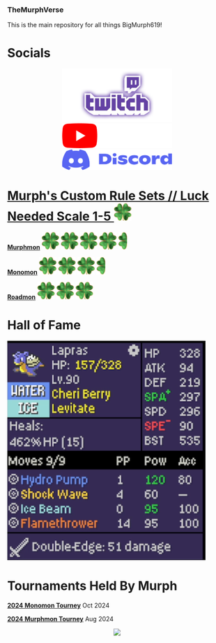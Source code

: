 ### TheMurphVerse

This is the main repository for all things BigMurph619!

# Socials

<p align="center" width="100%">
<a href="https://www.twitch.tv/bigmurph619"><img width="50%" src="https://github.com/BigMurph619/TheMurphVerse/blob/5cc7aaba0f1f9f2bcdfb71cf7152d428531bcd31/Images/twitch.png">
<a href="https://www.youtube.com/@BigMurph619"><img width="50%" src="https://github.com/BigMurph619/TheMurphVerse/blob/5cc7aaba0f1f9f2bcdfb71cf7152d428531bcd31/Images/yt_logo_rgb_dark.png">
<a href="https://discord.gg/ctYty73VAT"><img width="50%" src="https://github.com/BigMurph619/TheMurphVerse/blob/main/Images/Discord%20Logo.png">
</p>

# Murph's Custom Rule Sets // Luck Needed Scale 1-5 <img src="https://github.com/BigMurph619/TheMurphVerse/blob/5cc7aaba0f1f9f2bcdfb71cf7152d428531bcd31/Images/Difficulty_rating_clover.png" width="40" height="40">

**[Murphmon](https://github.com/BigMurph619/Murphmon)** <img src="https://github.com/BigMurph619/TheMurphVerse/blob/5cc7aaba0f1f9f2bcdfb71cf7152d428531bcd31/Images/Difficulty_rating_clover.png" width="40" height="40"> <img src="https://github.com/BigMurph619/TheMurphVerse/blob/5cc7aaba0f1f9f2bcdfb71cf7152d428531bcd31/Images/Difficulty_rating_clover.png" width="40" height="40"> <img src="https://github.com/BigMurph619/TheMurphVerse/blob/5cc7aaba0f1f9f2bcdfb71cf7152d428531bcd31/Images/Difficulty_rating_clover.png" width="40" height="40"> <img src="https://github.com/BigMurph619/TheMurphVerse/blob/5cc7aaba0f1f9f2bcdfb71cf7152d428531bcd31/Images/Difficulty_rating_clover.png" width="40" height="40"> <img src="https://github.com/BigMurph619/TheMurphVerse/blob/main/Images/Difficulty_rating_half_clover.png" width="20" height="40">

**[Monomon](https://github.com/BigMurph619/Monomon)** <img src="https://github.com/BigMurph619/TheMurphVerse/blob/5cc7aaba0f1f9f2bcdfb71cf7152d428531bcd31/Images/Difficulty_rating_clover.png" width="40" height="40"> <img src="https://github.com/BigMurph619/TheMurphVerse/blob/5cc7aaba0f1f9f2bcdfb71cf7152d428531bcd31/Images/Difficulty_rating_clover.png" width="40" height="40"> <img src="https://github.com/BigMurph619/TheMurphVerse/blob/5cc7aaba0f1f9f2bcdfb71cf7152d428531bcd31/Images/Difficulty_rating_clover.png" width="40" height="40"> <img src="https://github.com/BigMurph619/TheMurphVerse/blob/main/Images/Difficulty_rating_half_clover.png" width="20" height="40">

**[Roadmon](https://github.com/DeathDoors/RoadMon)** <img src="https://github.com/BigMurph619/TheMurphVerse/blob/5cc7aaba0f1f9f2bcdfb71cf7152d428531bcd31/Images/Difficulty_rating_clover.png" width="40" height="40"> <img src="https://github.com/BigMurph619/TheMurphVerse/blob/5cc7aaba0f1f9f2bcdfb71cf7152d428531bcd31/Images/Difficulty_rating_clover.png" width="40" height="40"> <img src="https://github.com/BigMurph619/TheMurphVerse/blob/5cc7aaba0f1f9f2bcdfb71cf7152d428531bcd31/Images/Difficulty_rating_clover.png" width="40" height="40">


# Hall of Fame


<img src="https://github.com/BigMurph619/TheMurphVerse/blob/main/Images/Champras.png?raw=true">

# Tournaments Held By Murph

**[2024 Monomon Tourney](https://github.com/BigMurph619/Monomon-Tourney/blob/main/readme.md)** Oct 2024

**[2024 Murphmon Tourney](https://github.com/BigMurph619/Murphmon-Tourney-)** Aug 2024

<p align="center">
<img src="https://github.com/BigMurph619/TheMurphVerse/blob/2316139f4d60834bb145540d0e10a768bbd82728/Images/FinalMurphmonPodium.png">

